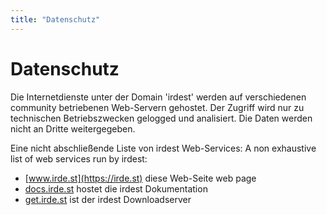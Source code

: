 ```yaml
---
title: "Datenschutz"
---
```

# Datenschutz

Die Internetdienste unter der Domain 'irdest' werden auf verschiedenen community betriebenen Web-Servern gehostet. Der Zugriff wird nur zu technischen Betriebszwecken gelogged und analisiert. Die Daten werden nicht an Dritte weitergegeben.

Eine nicht abschließende Liste von irdest Web-Services:
A non exhaustive list of web services run by irdest:

* [www.irde.st](https://irde.st) diese Web-Seite web page
* [docs.irde.st](https://docs.irde.st) hostet die irdest Dokumentation
* [get.irde.st](https://get.irde.st) ist der irdest Downloadserver
